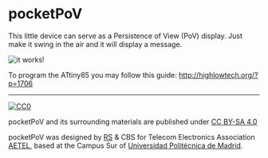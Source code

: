 # pocketPoV
This little device can serve as a Persistence of View (PoV) display. Just make it swing in the air and it will display a message.

![it works!](https://github.com/aetel/pocketPoV/images/lightpainting.jpeg "pocketPoV")

To program the ATtiny85 you may follow this guide:
http://highlowtech.org/?p=1706

---
[![CC0](https://licensebuttons.net/l/by-sa/4.0/88x31.png)](https://creativecommons.org/licenses/by-sa/4.0/)

pocketPoV and its surrounding materials are published under [CC BY-SA 4.0](https://creativecommons.org/licenses/by-sa/4.0/)

pocketPoV was designed by [RS](https://github.com/rsre "RS") & CBS for Telecom Electronics Association [AETEL](http://aetel.io), based at the Campus Sur of [Universidad Politécnica de Madrid](http://upm.es).
